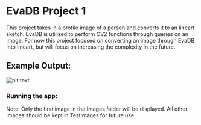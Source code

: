 # EvaDB Project 1
This project takes in a profile image of a person and converts it to an lineart sketch. EvaDB is utilized to perform CV2 functions through queries on an image. For now this project focused on converting an image through EvaDB into lineart, but will focus on increasing the complexity in the future.

## Example Output:
![alt text](https://github.com/JohnK70/EvaDBP1Artline/blob/main/githubImage.png?raw=true)

### Running the app:


Note: Only the first image in the Images folder will be displayed. All other images should be kept in TestImages for future use.
